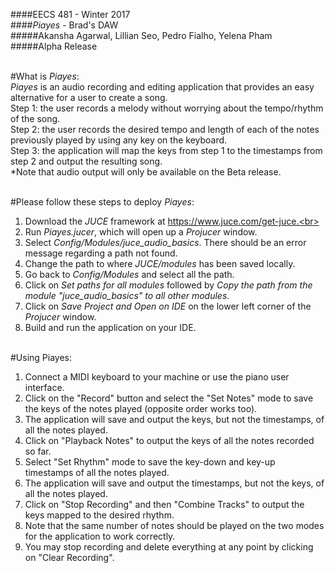 ####EECS 481 - Winter 2017 <br>
####*Piayes* - Brad's DAW <br>
#####Akansha Agarwal, Lillian Seo, Pedro Fialho, Yelena Pham <br>
#####Alpha Release <br> <br>

#What is *Piayes*:<br>
*Piayes* is an audio recording and editing application that provides an easy alternative for a user to create a song.<br>
Step 1: the user records a melody without worrying about the tempo/rhythm of the song.<br>
Step 2: the user records the desired tempo and length of each of the notes previously played by using any key on the keyboard.<br>
Step 3: the application will map the keys from step 1 to the timestamps from step 2 and output the resulting song.<br>
*Note that audio output will only be available on the Beta release.<br><br>

#Please follow these steps to deploy *Piayes*:<br>
1. Download the *JUCE* framework at https://www.juce.com/get-juce.<br>
2. Run *Piayes.jucer*, which will open up a *Projucer* window.<br>
3. Select *Config/Modules/juce_audio_basics*. There should be an error message regarding a path not found.<br>
4. Change the path to where *JUCE/modules* has been saved locally.<br>
5. Go back to *Config/Modules* and select all the path.<br>
6. Click on *Set paths for all modules* followed by *Copy the path from the module "juce_audio_basics" to all other modules*.<br>
7. Click on *Save Project and Open on IDE* on the lower left corner of the *Projucer* window.<br>
8. Build and run the application on your IDE.<br><br>

#Using Piayes:<br>
1. Connect a MIDI keyboard to your machine or use the piano user interface.<br>
2. Click on the "Record" button and select the "Set Notes" mode to save the keys of the notes played (opposite order works too).<br>
3. The application will save and output the keys, but not the timestamps, of all the notes played.<br>
4. Click on "Playback Notes" to output the keys of all the notes recorded so far.<br>
5. Select "Set Rhythm" mode to save the key-down and key-up timestamps of all the notes played.<br>
6. The application will save and output the timestamps, but not the keys, of all the notes played.<br> 
7. Click on "Stop Recording" and then "Combine Tracks" to output the keys mapped to the desired rhythm.<br>
8. Note that the same number of notes should be played on the two modes for the application to work correctly.<br>
9. You may stop recording and delete everything at any point by clicking on "Clear Recording".<br>
